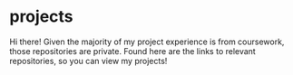 # projects
Hi there! Given the majority of my project experience is from coursework, those repositories are private. Found here are the links to relevant repositories, so you can view my projects!
